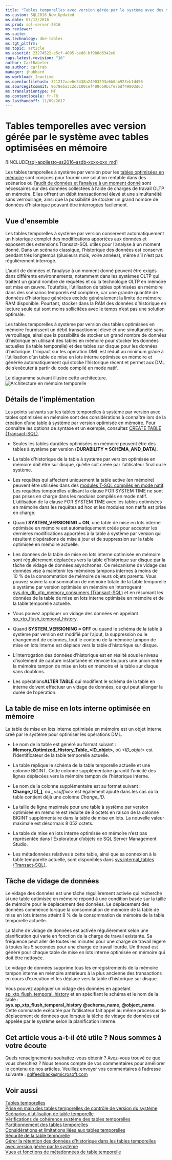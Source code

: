 ```yaml
---
title: "Tables temporelles avec version gérée par le système avec des tables optimisées en mémoire | Microsoft Docs"
ms.custom: SQL2016_New_Updated
ms.date: 07/12/2016
ms.prod: sql-server-2016
ms.reviewer: 
ms.suite: 
ms.technology: dbe-tables
ms.tgt_pltfrm: 
ms.topic: article
ms.assetid: 23274522-e5cf-4095-bed8-bf986d6342e0
caps.latest.revision: "16"
author: CarlRabeler
ms.author: carlrab
manager: jhubbard
ms.workload: Inactive
ms.openlocfilehash: 321212aae6e3438a24903293a6b0ab923eb1d456
ms.sourcegitcommit: 9678eba3c2d3100cef408c69bcfe76df49803d63
ms.translationtype: MT
ms.contentlocale: fr-FR
ms.lasthandoff: 11/09/2017
---
```

# <a name="system-versioned-temporal-tables-with-memory-optimized-tables"></a>Tables temporelles avec version gérée par le système avec tables optimisées en mémoire
[!INCLUDE[tsql-appliesto-ss2016-asdb-xxxx-xxx_md](../../includes/tsql-appliesto-ss2016-asdb-xxxx-xxx-md.md)]

  Les tables temporelles à système par version pour les [tables optimisées en mémoire](../../relational-databases/in-memory-oltp/memory-optimized-tables.md) sont conçues pour fournir une solution rentable dans des scénarios où [l’audit de données et l’analyse à un moment donné](http://msdn.microsoft.com/library/mt631669.aspx) sont nécessaires sur des données collectées à l’aide de charges de travail OLTP en mémoire. Elles offrent un débit transactionnel élevé et une simultanéité sans verrouillage, ainsi que la possibilité de stocker un grand nombre de données d’historique pouvant être interrogées facilement.  
  
## <a name="overview"></a>Vue d'ensemble  
 Les tables temporelles à système par version conservent automatiquement un historique complet des modifications apportées aux données et exposent des extensions Transact-SQL utiles pour l’analyse à un moment donné. Dans un scénario classique, l’historique des données est conservé pendant très longtemps (plusieurs mois, voire années), même s’il n’est pas régulièrement interrogé.  
  
 L’audit de données et l’analyse à un moment donné peuvent être exigés dans différents environnements, notamment dans les systèmes OLTP qui traitent un grand nombre de requêtes et où la technologie OLTP en mémoire est mise en œuvre. Toutefois, l’utilisation de tables optimisées en mémoire dans des scénarios temporels est complexe, car une grande quantité de données d’historique générées excède généralement la limite de mémoire RAM disponible. Pourtant, stocker dans la RAM des données d’historique en lecture seule qui sont moins sollicitées avec le temps n’est pas une solution optimale.  
  
 Les tables temporelles à système par version des tables optimisées en mémoire fournissent un débit transactionnel élevé et une simultanéité sans verrouillage, ainsi que la possibilité de stocker un grand nombre de données d’historique en utilisant des tables en mémoire pour stocker les données actuelles (la table temporelle) et des tables sur disque pour les données d’historique. L’impact sur les opération DML est réduit au minimum grâce à l’utilisation d’un table de mise en lots interne optimisée en mémoire et générée automatiquement qui stocke l’historique récent et permet aux DML de s’exécuter à partir du code compilé en mode natif.  
  
 Le diagramme suivant illustre cette architecture. ![Architecture en mémoire temporelle](../../relational-databases/tables/media/temporal-in-memory-architecture.png "Architecture en mémoire temporelle")  
  
## <a name="implementation-details"></a>Détails de l'implémentation  
 Les points suivants sur les tables temporelles à système par version avec tables optimisées en mémoire sont des considérations à connaître lors de la création d’une table à système par version optimisée en mémoire. Pour connaître les options de syntaxe et un exemple, consultez [CREATE TABLE &#40;Transact-SQL&#41;](../../t-sql/statements/create-table-transact-sql.md).  
  
-   Seules les tables durables optimisées en mémoire peuvent être des tables à système par version (**DURABILITY = SCHEMA_AND_DATA**).  
  
-   La table d’historique de la table à système par version optimisée en mémoire doit être sur disque, qu’elle soit créée par l’utilisateur final ou le système.  
  
-   Les requêtes qui affectent uniquement la table active (en mémoire) peuvent être utilisées dans des [modules T-SQL compilés en mode natif](https://msdnstage.redmond.corp.microsoft.com/en-us/library/dn133184.aspx). Les requêtes temporelles utilisant la clause FOR SYSTEM TIME ne sont pas prises en charge dans les modules compilés en mode natif. L’utilisation de la clause FOR SYSTEM TIME avec les tables optimisées en mémoire dans les requêtes ad hoc et les modules non natifs est prise en charge.  
  
-   Quand **SYSTEM_VERSIONING = ON**, une table de mise en lots interne optimisée en mémoire est automatiquement créée pour accepter les dernières modifications apportées à la table à système par version qui résultent d’opérations de mise à jour et de suppression sur la table optimisée en mémoire actuelle.  
  
-   Les données de la table de mise en lots interne optimisée en mémoire sont régulièrement déplacées vers la table d’historique sur disque par la tâche de vidage de données asynchrones. Ce mécanisme de vidage des données vise à maintenir les mémoires tampons internes à moins de 10 % de la consommation de mémoire de leurs objets parents. Vous pouvez suivre la consommation de mémoire totale de la table temporelle à système par version optimisée en mémoire en interrogeant [sys.dm_db_xtp_memory_consumers &#40;Transact-SQL&#41;](../../relational-databases/system-dynamic-management-views/sys-dm-db-xtp-memory-consumers-transact-sql.md) et en résumant les données de la table de mise en lots interne optimisée en mémoire et de la table temporelle actuelle.  
  
-   Vous pouvez appliquer un vidage des données en appelant [sp_xtp_flush_temporal_history](../../relational-databases/system-stored-procedures/temporal-table-sp-xtp-flush-temporal-history.md).  
  
-   Quand **SYSTEM_VERSIONING = OFF** ou quand le schéma de la table à système par version est modifié par l’ajout, la suppression ou le changement de colonnes, tout le contenu de la mémoire tampon de mise en lots interne est déplacé vers la table d’historique sur disque.  
  
-   L’interrogation des données d’historique est en réalité sous le niveau d’isolement de capture instantanée et renvoie toujours une union entre la mémoire tampon de mise en lots en mémoire et la table sur disque sans doublons.   
  
-   Les opérations**ALTER TABLE** qui modifient le schéma de la table en interne doivent effectuer un vidage de données, ce qui peut allonger la durée de l’opération.  
  
## <a name="the-internal-memory-optimized-staging-table"></a>La table de mise en lots interne optimisée en mémoire  
 La table de mise en lots interne optimisée en mémoire est un objet interne créé par le système pour optimiser les opérations DML.  
  
-   Le nom de la table est généré au format suivant : **Memory_Optimized_History_Table_<ID_objet>**, où *<ID_objet>* est l’identificateur de la table temporelle actuelle.  
  
-   La table réplique le schéma de la table temporelle actuelle et une colonne BIGINT. Cette colonne supplémentaire garantit l’unicité des lignes déplacées vers la mémoire tampon de l’historique interne.  
  
-   Le nom de la colonne supplémentaire est au format suivant : **Change_ID[_<suffixe>]**, où *_\<suffixe>* est également ajouté dans les cas où la table contient déjà une colonne *Change_ID*.  
  
-   La taille de ligne maximale pour une table à système par version optimisée en mémoire est réduite de 8 octets en raison de la colonne BIGINT supplémentaire dans la table de mise en lots. La nouvelle valeur maximale est désormais 8 052 octets.  
  
-   La table de mise en lots interne optimisée en mémoire n’est pas représentée dans l’Explorateur d’objets de SQL Server Management Studio.  
  
-   Les métadonnées relatives à cette table, ainsi que sa connexion à la table temporelle actuelle, sont disponibles dans [sys.internal_tables &#40;Transact-SQL&#41;](../../relational-databases/system-catalog-views/sys-internal-tables-transact-sql.md).  
  
## <a name="the-data-flush-task"></a>Tâche de vidage de données  
 Le vidage des données est une tâche régulièrement activée qui recherche si une table optimisée en mémoire répond à une condition basée sur la taille de mémoire pour le déplacement des données. Le déplacement des données commence lorsque la consommation de mémoire de la table de mise en lots interne atteint 8 % de la consommation de mémoire de la table temporelle actuelle.  
  
 La tâche de vidage de données est activée régulièrement selon une planification qui varie en fonction de la charge de travail existante. Sa fréquence peut aller de toutes les minutes pour une charge de travail légère à toutes les 5 secondes pour une charge de travail lourde. Un thread est généré pour chaque table de mise en lots interne optimisée en mémoire qui doit être nettoyée.  
  
 Le vidage de données supprime tous les enregistrements de la mémoire tampon interne en mémoire antérieurs à la plus ancienne des transactions en cours d’exécution et les déplace vers la table d’historique sur disque.  
  
 Vous pouvez appliquer un vidage des données en appelant [sp_xtp_flush_temporal_history](../../relational-databases/system-stored-procedures/temporal-table-sp-xtp-flush-temporal-history.md) et en spécifiant le schéma et le nom de la table :   
**sys.sp_xtp_flush_temporal_history  @schema_name, @object_name**. Cette commande exécutée par l’utilisateur fait appel au même processus de déplacement de données que lorsque la tâche de vidage de données est appelée par le système selon la planification interne.  
  
## <a name="did-this-article-help-you-were-listening"></a>Cet article vous a-t-il été utile ? Nous sommes à votre écoute  
 Quels renseignements souhaitez-vous obtenir ? Avez-vous trouvé ce que vous cherchiez ? Nous tenons compte de vos commentaires pour améliorer le contenu de nos articles. Veuillez envoyer vos commentaires à l’adresse suivante : [sqlfeedback@microsoft.com](mailto:sqlfeedback@microsoft.com?subject=Your%20feedback%20about%20the%20System-Versioned%20Temporal%20Tables%20with%20Memory-Optimized%20Tables%20page)  
  
## <a name="see-also"></a>Voir aussi  
 [Tables temporelles](../../relational-databases/tables/temporal-tables.md)   
 [Prise en main des tables temporelles de contrôle de version du système](../../relational-databases/tables/getting-started-with-system-versioned-temporal-tables.md)   
 [Scénarios d’utilisation de table temporelle](../../relational-databases/tables/temporal-table-usage-scenarios.md)   
 [Vérifications de cohérence système des tables temporelles](../../relational-databases/tables/temporal-table-system-consistency-checks.md)   
 [Partitionnement des tables temporelles](../../relational-databases/tables/partitioning-with-temporal-tables.md)   
 [Considérations et limitations liées aux tables temporelles](../../relational-databases/tables/temporal-table-considerations-and-limitations.md)   
 [Sécurité de la table temporelle](../../relational-databases/tables/temporal-table-security.md)   
 [Gérer la rétention des données d’historique dans les tables temporelles avec version gérée par le système](../../relational-databases/tables/manage-retention-of-historical-data-in-system-versioned-temporal-tables.md)   
 [Vues et fonctions de métadonnées de table temporelle](../../relational-databases/tables/temporal-table-metadata-views-and-functions.md)  
  
  
